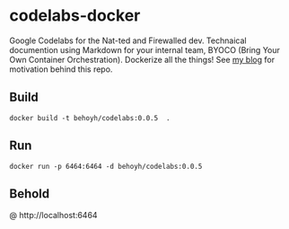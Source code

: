 # codelabs-docker

Google Codelabs for the Nat-ted and Firewalled dev. Technaical documention using Markdown for your internal team, BYOCO (Bring Your Own Container Orchestration).
Dockerize all the things! See [my blog](https://beshoyhanna.com/posts/BZf9BgGStHqUzavaWdtD) for motivation behind this repo.

## Build

`docker build -t behoyh/codelabs:0.0.5  .`


## Run

`docker run -p 6464:6464 -d behoyh/codelabs:0.0.5`


## Behold

@ http://localhost:6464
